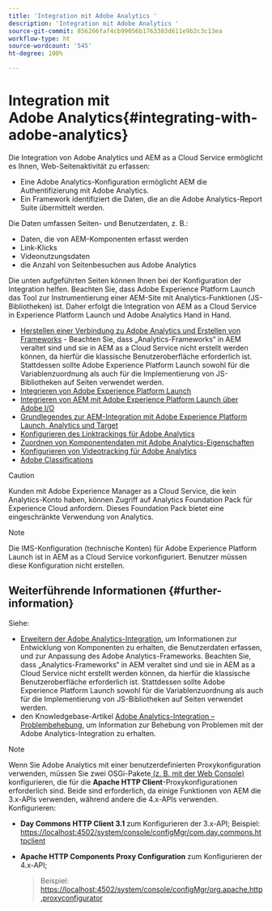 ```yaml
---
title: 'Integration mit Adobe Analytics '
description: 'Integration mit Adobe Analytics '
source-git-commit: 856266faf4cb99056b1763383d611e9b2c3c13ea
workflow-type: ht
source-wordcount: '545'
ht-degree: 100%

---
```



# Integration mit Adobe Analytics{#integrating-with-adobe-analytics}

Die Integration von Adobe Analytics und AEM as a Cloud Service ermöglicht es Ihnen, Web-Seitenaktivität zu erfassen:

* Eine Adobe Analytics-Konfiguration ermöglicht AEM die Authentifizierung mit Adobe Analytics.
* Ein Framework identifiziert die Daten, die an die Adobe Analytics-Report Suite übermittelt werden.

Die Daten umfassen Seiten- und Benutzerdaten, z. B.:

* Daten, die von AEM-Komponenten erfasst werden
* Link-Klicks
* Videonutzungsdaten
* die Anzahl von Seitenbesuchen aus Adobe Analytics

Die unten aufgeführten Seiten können Ihnen bei der Konfiguration der Integration helfen. Beachten Sie, dass Adobe Experience Platform Launch das Tool zur Instrumentierung einer AEM-Site mit Analytics-Funktionen (JS-Bibliotheken) ist. Daher erfolgt die Integration von AEM as a Cloud Service in Experience Platform Launch und Adobe Analytics Hand in Hand.

* [Herstellen einer Verbindung zu Adobe Analytics und Erstellen von Frameworks](https://experienceleague.adobe.com/docs/experience-manager-65/administering/integration/adobeanalytics-connect.html?lang=de) - Beachten Sie, dass „Analytics-Frameworks“ in AEM veraltet sind und sie in AEM as a Cloud Service nicht erstellt werden können, da hierfür die klassische Benutzeroberfläche erforderlich ist. Stattdessen sollte Adobe Experience Platform Launch sowohl für die Variablenzuordnung als auch für die Implementierung von JS-Bibliotheken auf Seiten verwendet werden.
* [Integrieren von Adobe Experience Platform Launch](https://experienceleague.adobe.com/docs/experience-manager-learn/sites/integrations/adobe-launch-integration-tutorial-understand.html?lang=de)
* [Integrieren von AEM mit Adobe Experience Platform Launch über Adobe I/O](https://helpx.adobe.com/de/experience-manager/using/aem_launch_adobeio_integration.html)
* [Grundlegendes zur AEM-Integration mit Adobe Experience Platform Launch, Analytics und Target](https://helpx.adobe.com/de/experience-manager/kt/integration/using/aem-launch-integration-tutorial-understand.html)
* [Konfigurieren des Linktrackings für Adobe Analytics](https://experienceleague.adobe.com/docs/experience-manager-65/administering/integration/adobeanalytics-link.html?lang=de)
* [Zuordnen von Komponentendaten mit Adobe Analytics-Eigenschaften](https://experienceleague.adobe.com/docs/experience-manager-65/administering/integration/adobeanalytics-mapping.html?lang=de)
* [Konfigurieren von Videotracking für Adobe Analytics](https://experienceleague.adobe.com/docs/experience-manager-65/administering/integration/adobeanalytics-video.html?lang=de)
* [Adobe Classifications](https://experienceleague.adobe.com/docs/experience-manager-65/administering/integration/adobeanalytics-classifications.html?lang=de)

>[!CAUTION]
>
>Kunden mit Adobe Experience Manager as a Cloud Service, die kein Analytics-Konto haben, können Zugriff auf Analytics Foundation Pack für Experience Cloud anfordern.  Dieses Foundation Pack bietet eine eingeschränkte Verwendung von Analytics.

>[!NOTE]
>
>Die IMS-Konfiguration (technische Konten) für Adobe Experience Platform Launch ist in AEM as a Cloud Service vorkonfiguriert. Benutzer müssen diese Konfiguration nicht erstellen.

## Weiterführende Informationen {#further-information}

Siehe:

* [Erweitern der Adobe Analytics-Integration](https://experienceleague.adobe.com/docs/experience-manager-65/developing/extending-aem/extending-analytics/extending-analytics.html?lang=de), um Informationen zur Entwicklung von Komponenten zu erhalten, die Benutzerdaten erfassen, und zur Anpassung des Adobe Analytics-Frameworks. Beachten Sie, dass „Analytics-Frameworks“ in AEM veraltet sind und sie in AEM as a Cloud Service nicht erstellt werden können, da hierfür die klassische Benutzeroberfläche erforderlich ist. Stattdessen sollte Adobe Experience Platform Launch sowohl für die Variablenzuordnung als auch für die Implementierung von JS-Bibliotheken auf Seiten verwendet werden.
* den Knowledgebase-Artikel [Adobe Analytics-Integration – Problembehebung](https://helpx.adobe.com/de/experience-manager/kb/sitecatalystintegrationtroubleshooting.html), um Information zur Behebung von Problemen mit der Adobe Analytics-Integration zu erhalten.

>[!NOTE]
>
>Wenn Sie Adobe Analytics mit einer benutzerdefinierten Proxykonfiguration verwenden, müssen Sie zwei OSGi-Pakete[ (z. B. mit der Web Console) ](https://experienceleague.adobe.com/docs/experience-manager-65/deploying/configuring/configuring-osgi.html?lang=de)konfigurieren, die für die **Apache HTTP Client**-Proxykonfigurationen erforderlich sind. Beide sind erforderlich, da einige Funktionen von AEM die 3.x-APIs verwenden, während andere die 4.x-APIs verwenden. Konfigurieren:
>
>* **Day Commons HTTP Client 3.1** zum Konfigurieren der 3.x-API;
   >  Beispiel: [https://localhost:4502/system/console/configMgr/com.day.commons.httpclient](https://localhost:4502/system/console/configMgr/com.day.commons.httpclient)
   >
   >
* **Apache HTTP Components Proxy Configuration** zum Konfigurieren der 4.x-API;
   >  Beispiel: [https://localhost:4502/system/console/configMgr/org.apache.http.proxyconfigurator](https://localhost:4502/system/console/configMgr/org.apache.http.proxyconfigurator)

>



